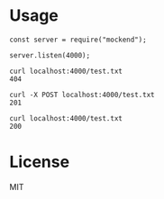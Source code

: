 # Usage

```
const server = require("mockend");

server.listen(4000);
```

```
curl localhost:4000/test.txt
404

curl -X POST localhost:4000/test.txt
201

curl localhost:4000/test.txt
200
```

# License

MIT
